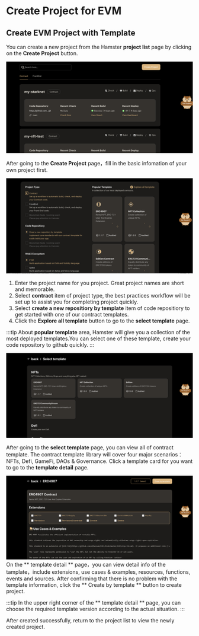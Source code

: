 # Create Project for EVM

## Create EVM Project with Template

You can create a new project from the Hamster **project list** page by clicking on the **Create Project** button.

![createProject](./img/creatProject.png)

After going to the **Create Project** page，fill in the basic infomation of your own project first.

![createProject](./img/creatProject2.png)

1. Enter the project name for you project. Great project names are short and memorable.
2. Select **contract** item of project type, the best practices workflow will be set up to assist you for completing project quickly.
3. Select **create a new repositiory by template** item of code repositiory to get started with one of our contract templates.
4. Click the **Explore all template** button to go to the **select template** page.

:::tip
About **popular template** area, Hamster will give you a collection of the most deployed templates.You can select one of these template, create your code repository to github quickly.
:::

![createProject](./img/selectTemplate.png)

After going to the **select template** page, you can view all of contract template.
The contract template library will cover four major scenarios：NFTs, Defi, GameFi, DAOs & Governance.
Click a template card for you want to go to the **template detail** page.

![createProject](./img/templateDetail.png)
 On the ** template detail ** page，you can view detail info of the tamplate，include extensions, use cases & examples, resources, functions, events and sources.
After confirming that there is no problem with the template information, click the ** Create by template ** button to create project.

:::tip
In the upper right corner of the  ** template detail ** page, you can choose the required template version according to the actual situation.
:::

After created successfully, return to the project list to view the newly created project.




